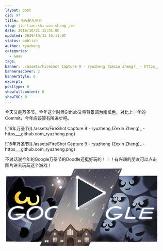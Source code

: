 ```yaml
---
layout: post
cid: 97
title: 今天是万圣节
slug: jin-tian-shi-wan-sheng-jie
date: 2016/10/31 15:01:00
updated: 2019/10/13 16:11:07
status: publish
author: ryuzheng
categories: 
  - Geek
tags: 
banner: ./assets/FireShot Capture 8 - ryuzheng (Zexin Zheng)_ - https___github.com_ryuzheng.png
bannerascover: 2
bannerStyle: 0
excerpt: 
posttype: 0
showfullcontent: 0
showTOC: 0
---
```



今天又是万圣节，今年这个时候Github又将背景调为南瓜色，对比上一年的Commit，今年应该算有所进步吧。

![16年万圣节](./assets/FireShot Capture 8 - ryuzheng (Zexin Zheng)_ - https___github.com_ryuzheng.png)

![15年万圣节](./assets/FireShot Capture 9 - ryuzheng (Zexin Zheng)_ - https___github.com_ryuzheng.png)

不过话说今年的Google万圣节的Doodle还挺好玩的！！！有兴趣的朋友可以点击图片进去玩玩这个游戏！
[![](./assets/halloween-2016-5643419163557888-hp2x.gif)](https://www.google.com/doodles/halloween-2016)